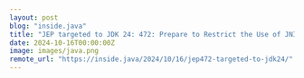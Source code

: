 ```yaml
---
layout: post
blog: "inside.java"
title: "JEP targeted to JDK 24: 472: Prepare to Restrict the Use of JNI"
date: 2024-10-16T00:00:00Z
image: images/java.png
remote_url: "https://inside.java/2024/10/16/jep472-targeted-to-jdk24/"
---
```

